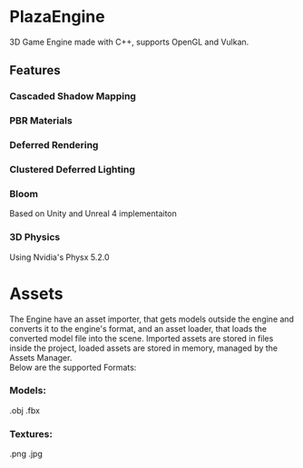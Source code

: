 # PlazaEngine
3D Game Engine made with C++, supports OpenGL and Vulkan.

## Features

### Cascaded Shadow Mapping
### PBR Materials
### Deferred Rendering
### Clustered Deferred Lighting
### Bloom
Based on Unity and Unreal 4 implementaiton
### 3D Physics
Using Nvidia's Physx 5.2.0

# Assets
The Engine have an asset importer, that gets models outside the engine and converts it to the engine's format, and an asset loader, that loads the converted model file into the scene. Imported assets are stored in files inside the project, loaded assets are stored in memory, managed by the Assets Manager.  
Below are the supported Formats:
### Models:
.obj .fbx
### Textures:
.png .jpg
